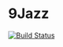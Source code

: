# 9Jazz

[![Build Status](https://travis-ci.org/AnayoOleru/9Jazz.svg?branch=develop)](https://travis-ci.org/AnayoOleru/9Jazz)
